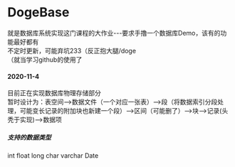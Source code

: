 # DogeBase
就是数据库系统实现这门课程的大作业---要求手撸一个数据库Demo，该有的功能最好都有  
不定时更新，可能弃坑233（反正抱大腿/doge  
（就当学习github的使用了  
  
#### 2020-11-4
目前正在实现数据库物理存储部分  
暂时设计为：表空间-->数据文件（一个对应一张表）-->段（将数据索引分段处理，可能变长记录的附加块也新建一个段）-->区间（可能删了）-->块-->记录(头秃于实现)-->数据项  

##### 支持的数据类型
int float long char varchar Date
